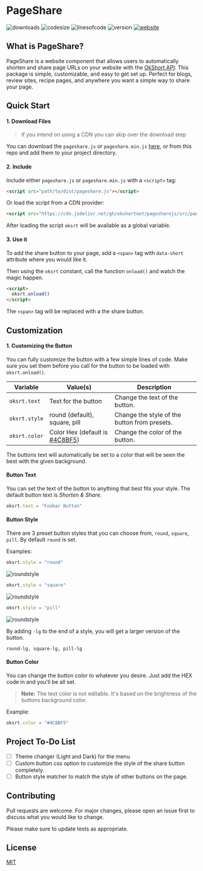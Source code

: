# PageShare

![downloads](https://img.shields.io/github/downloads/okshortnet/pagesharejs/total?style=for-the-badge)
![codesize](https://img.shields.io/github/languages/code-size/okshortnet/pagesharejs?style=for-the-badge)
![linesofcode](https://img.shields.io/tokei/lines/github/okshortnet/pagesharejs?style=for-the-badge)
![version](https://img.shields.io/github/v/release/okshortnet/pagesharejs?style=for-the-badge)
[![website](https://img.shields.io/badge/website-okshort.net-informational?style=for-the-badge)](https://okshort.net/)

## What is PageShare?

PageShare is a website component that allows users to automatically shorten and share page URLs on your website with the [OkShort API](https://okshort.net/api/). This package is simple, customizable, and easy to get set up. Perfect for blogs, review sites, recipe pages, and anywhere you want a simple way to share your page.

## Quick Start

#### 1. Download Files

> If you intend on using a CDN you can skip over the download step

You can download the `pageshare.js` or `pageshare.min.js` [here](https://github.com/okshortnet/pagesharejs/archive/refs/heads/main.zip), or from this repo and add them to your project directory.

#### 2. Include

Include either `pageshare.js` or `pageshare.min.js` with a `<script>` tag:

```html
<script src="path/to/dist/pageshare.js"></script>
```

Or load the script from a CDN provider:
```html
<script src="https://cdn.jsdelivr.net/gh/okshortnet/pagesharejs/src/pageshare.min.js"></script>
```

After loading the script `oksrt` will be available as a global variable.

#### 3. Use it

To add the share button to your page, add a `<span>` tag with `data-short` attribute where you would like it.

Then using the `oksrt` constant, call the function `onload()` and watch the magic happen.

```html
<script>
  oksrt.onload()
</script>
```

The ```<span>``` tag will be replaced with a the share button.

## Customization

#### 1. Customizing the Button

You can fully customize the button with a few simple lines of code. Make sure you set them before you call for the button to be loaded with `oksrt.onload()`.

Variable | Value(s) | Description
--- | --- | ---
`oksrt.text` | Text for the button | Change the text of the button.
`oksrt.style` | round (default), square, pill  | Change the style of the button from presets.
`oksrt.color` | Color Hex (default is [#4C8BF5](https://www.google.com/search?q=%234C8BF5&sxsrf=AOaemvLXHLsvAzpjI6Tw1JrPWEdEMr-aeA%3A1632392067701&source=hp&ei=g1NMYcunKM3F-gTwr7vYDA&iflsig=ALs-wAMAAAAAYUxhkwXHr6lViXffIkZ5hLNy_mf7f7sV&oq=%234C8BF5&gs_lcp=Cgdnd3Mtd2l6EAMyBAgjECc6BwgjEOoCECc6BQgAEIAEUOwIWOAYYPAaaAFwAHgAgAFPiAGRAZIBATKYAQCgAQKgAQGwAQo&sclient=gws-wiz&ved=0ahUKEwiL9c6q7pTzAhXNop4KHfDXDssQ4dUDCAk&uact=5)) | Change the color of the button.

The buttons text will automatically be set to a color that will be seen the best with the given background.

#### Button Text

You can set the text of the button to anything that best fits your style. The default button text is *Shorten & Share*.

```javascript
oksrt.text = "Foobar Button"
```

#### Button Style

There are 3 preset button styles that you can choose from, `round`, `square`, `pill`. By default `round` is set.

Examples:
```javascript
oksrt.style = "round"
```
![roundstyle](https://okshort.net/public/img/okshort-github-style-round.jpg)

```javascript
oksrt.style = "square"
```
![roundstyle](https://okshort.net/public/img/okshort-github-style-square.jpg)

```javascript
oksrt.style = "pill"
```
![roundstyle](https://okshort.net/public/img/okshort-github-style-pill.jpg)

By adding `-lg` to the end of a style, you will get a larger version of the button.

```
round-lg, square-lg, pill-lg
```

#### Button Color

You can change the button color to whatever you desire. Just add the HEX code in and you'll be all set.

> **Note:** The text color is not editable. It's based on the brightness of the buttons background color.

Example:
```javascript
oksrt.color = "#4C8BF5"
```

## Project To-Do List

- [ ] Theme changer (Light and Dark) for the menu
- [ ] Custom button css option to customize the style of the share button completely.
- [ ] Button style matcher to match the style of other buttons on the page.

## Contributing
Pull requests are welcome. For major changes, please open an issue first to discuss what you would like to change.

Please make sure to update tests as appropriate.

## License
[MIT](https://choosealicense.com/licenses/mit/)
